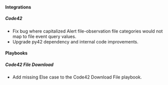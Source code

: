 
#### Integrations
##### Code42
- Fix bug where capitalized Alert file-observation file categories would not map to file event query values.
- Upgrade py42 dependency and internal code improvements.


#### Playbooks
##### Code42 File Download
- Add missing Else case to the Code42 Download File playbook.
